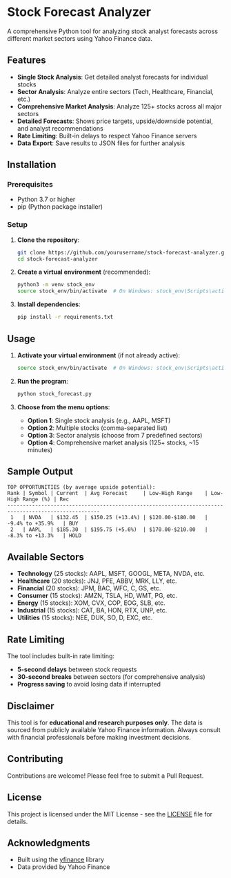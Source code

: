 # Stock Forecast Analyzer

A comprehensive Python tool for analyzing stock analyst forecasts across different market sectors using Yahoo Finance data.

## Features

- **Single Stock Analysis**: Get detailed analyst forecasts for individual stocks
- **Sector Analysis**: Analyze entire sectors (Tech, Healthcare, Financial, etc.)
- **Comprehensive Market Analysis**: Analyze 125+ stocks across all major sectors
- **Detailed Forecasts**: Shows price targets, upside/downside potential, and analyst recommendations
- **Rate Limiting**: Built-in delays to respect Yahoo Finance servers
- **Data Export**: Save results to JSON files for further analysis

## Installation

### Prerequisites
- Python 3.7 or higher
- pip (Python package installer)

### Setup

1. **Clone the repository**:
   ```bash
   git clone https://github.com/yourusername/stock-forecast-analyzer.git
   cd stock-forecast-analyzer
   ```

2. **Create a virtual environment** (recommended):
   ```bash
   python3 -m venv stock_env
   source stock_env/bin/activate  # On Windows: stock_env\Scripts\activate
   ```

3. **Install dependencies**:
   ```bash
   pip install -r requirements.txt
   ```

## Usage

1. **Activate your virtual environment** (if not already active):
   ```bash
   source stock_env/bin/activate  # On Windows: stock_env\Scripts\activate
   ```

2. **Run the program**:
   ```bash
   python stock_forecast.py
   ```

3. **Choose from the menu options**:
   - **Option 1**: Single stock analysis (e.g., AAPL, MSFT)
   - **Option 2**: Multiple stocks (comma-separated list)
   - **Option 3**: Sector analysis (choose from 7 predefined sectors)
   - **Option 4**: Comprehensive market analysis (125+ stocks, ~15 minutes)

## Sample Output

```
TOP OPPORTUNITIES (by average upside potential):
Rank | Symbol | Current  | Avg Forecast     | Low-High Range    | Low-High Range (%) | Rec
----------------------------------------------------------------------------------------------------
 1   | NVDA   | $132.45  | $150.25 (+13.4%) | $120.00-$180.00   | -9.4% to +35.9%   | BUY
 2   | AAPL   | $185.30  | $195.75 (+5.6%)  | $170.00-$210.00   | -8.3% to +13.3%   | HOLD
```

## Available Sectors

- **Technology** (25 stocks): AAPL, MSFT, GOOGL, META, NVDA, etc.
- **Healthcare** (20 stocks): JNJ, PFE, ABBV, MRK, LLY, etc.
- **Financial** (20 stocks): JPM, BAC, WFC, C, GS, etc.
- **Consumer** (15 stocks): AMZN, TSLA, HD, WMT, PG, etc.
- **Energy** (15 stocks): XOM, CVX, COP, EOG, SLB, etc.
- **Industrial** (15 stocks): CAT, BA, HON, RTX, UNP, etc.
- **Utilities** (15 stocks): NEE, DUK, SO, D, EXC, etc.

## Rate Limiting

The tool includes built-in rate limiting:
- **5-second delays** between stock requests
- **30-second breaks** between sectors (for comprehensive analysis)
- **Progress saving** to avoid losing data if interrupted

## Disclaimer

This tool is for **educational and research purposes only**. The data is sourced from publicly available Yahoo Finance information. Always consult with financial professionals before making investment decisions.

## Contributing

Contributions are welcome! Please feel free to submit a Pull Request.

## License

This project is licensed under the MIT License - see the [LICENSE](LICENSE) file for details.

## Acknowledgments

- Built using the [yfinance](https://github.com/ranaroussi/yfinance) library
- Data provided by Yahoo Finance